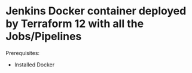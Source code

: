 # Jenkins Docker container deployed by Terraform 12 with all the Jobs/Pipelines
Prerequisites:
- Installed Docker
